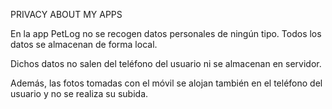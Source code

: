 PRIVACY ABOUT MY APPS

En la app PetLog no se recogen datos personales de ningún tipo. Todos los datos se almacenan de forma local.

Dichos datos no salen del teléfono del usuario ni se almacenan en servidor.

Además, las fotos tomadas con el móvil se alojan también en el teléfono del usuario y no se realiza su subida.
